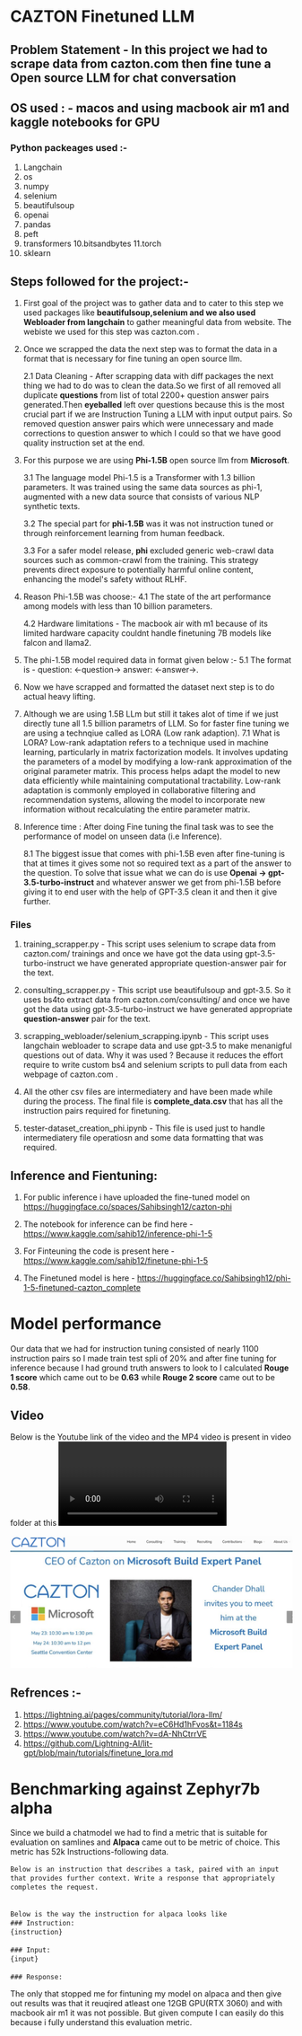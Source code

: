 # CAZTON Finetuned LLM


## Problem Statement - In this project we had to scrape data from cazton.com then fine tune a Open source LLM  for chat conversation

## OS used : - macos and using macbook air m1 and kaggle notebooks for GPU

### Python packeages used :-
1. Langchain
2. os
3. numpy
4. selenium
5. beautifulsoup
6. openai
7. pandas
8. peft
9. transformers
10.bitsandbytes
11.torch
12. sklearn

## Steps followed for the project:-

1. First goal of the project was to gather data and to cater to this step we used packages like **beautifulsoup,selenium and we also used Webloader from langchain** to gather meaningful data from website. The webiste we used for this step was cazton.com .

2. Once we scrapped the data the next step was to format the data in a format that is necessary for fine tuning an open source llm.

    2.1 Data Cleaning - After scrapping data with diff packages the next thing we had to do was to clean the data.So we first of all removed all duplicate **questions** from list of total 2200+ question answer pairs generated.Then **eyeballed** left over questions because this is the most crucial part if we are Instruction Tuning a LLM with input output pairs. So removed question answer pairs which were unnecessary and made corrections to question answer to which I could so that we have good quality instruction set at the end.

3. For this purpose we are using **Phi-1.5B** open source llm from **Microsoft**.

    3.1 The language model Phi-1.5 is a Transformer with 1.3 billion parameters. It was trained using the same data sources as phi-1, augmented with a new data source that consists of various NLP synthetic texts. 

    3.2 The special part for **phi-1.5B** was it was not instruction tuned  or through reinforcement learning from human feedback.

    3.3 For a safer model release, **phi** excluded generic web-crawl data sources such as common-crawl from the training. This strategy prevents direct exposure to potentially harmful online content, enhancing the model's safety without RLHF. 

4. Reason Phi-1.5B was choose:-
    4.1 The state of the art performance among models with less than 10 billion parameters.

    4.2 Hardware limitations - The macbook air with m1 because of its limited hardware capacity couldnt handle finetuning 7B models like falcon and llama2.
    
    
5. The phi-1.5B model required data in format given below :-
    5.1 The format is - question: <-question-> answer: <-answer->.
    

6. Now we have scrapped and formatted the dataset next step is to do actual heavy lifting.

7. Although we are using 1.5B LLm but still it takes alot of time if we just directly tune all 1.5 billion parametrs of LLM. So for faster fine tuning we are using a technqiue called as LORA (Low rank adaption).
    7.1 What is LORA?
    Low-rank adaptation refers to a technique used in machine learning, particularly in matrix factorization models. It involves updating the parameters of a model by modifying a low-rank approximation of the original parameter matrix. This
    process helps adapt the model to new data efficiently while maintaining computational tractability. Low-rank adaptation is commonly employed in collaborative filtering and recommendation systems, allowing the model to incorporate new information
    without recalculating the entire parameter matrix.
    
    
8. Inference time : After doing Fine tuning the final task was to see the performance of model on unseen data (i.e Inference).

    8.1 The biggest issue that comes with phi-1.5B even after fine-tuning is that at times it gives some not so required text as a part of the answer to the question. To solve that issue what we can do is use **Openai -> gpt-3.5-turbo-instruct** and
    whatever answer we get from phi-1.5B before giving it to end user with the help of GPT-3.5 clean it and then it give further.
    


### Files

1. training_scrapper.py - This script uses selenium to scrape data from cazton.com/     trainings and once we have got the data using gpt-3.5-turbo-instruct we have generated appropriate question-answer pair for the text.
    
2. consulting_scrapper.py - This script use beautifulsoup and gpt-3.5. So it uses bs4to   extract data from cazton.com/consulting/<domain-name> and once we have got the data using gpt-3.5-turbo-instruct we have generated appropriate **question-answer** pair for the text.

3. scrapping_webloader/selenium_scrapping.ipynb - This script uses langchain webloader to scrape data and use gpt-3.5 to make 
    menanigful questions out of data. Why it was used ? Because it reduces the effort require to write custom bs4 and selenium
    scripts to pull data from each webpage of cazton.com .
    
4. All the other csv files are intermediatery and have been made while during the process. The final file is
    **complete_data.csv** that has all the instruction pairs required for finetuning.
    
5. tester-dataset_creation_phi.ipynb - This file is used just to handle intermediatery file operatiosn and some data formatting
    that was required. 

## Inference and Fientuning:
1.  For public inference i have uploaded the fine-tuned model on https://huggingface.co/spaces/Sahibsingh12/cazton-phi
2. The notebook for inference can be find here - https://www.kaggle.com/sahib12/inference-phi-1-5

3. For Finteuning the code is present here - https://www.kaggle.com/sahib12/finetune-phi-1-5

4. The Finetuned model is here  - https://huggingface.co/Sahibsingh12/phi-1-5-finetuned-cazton_complete

    
# Model performance
Our data that we had for instruction tuning consisted of nearly 1100 instruction pairs
so I made train test spli of 20% and after fine tuning for inference because I had ground truth answers to look to I calculated **Rouge 1 score** which came out to be **0.63** while **Rouge 2 score** came out to be **0.58**.


## Video

Below is the Youtube link of the video and the MP4 video is present in video folder at 
this ![path](https://github.com/sahibpreetsingh12/cazton_phi-1.5/blob/main/video/sahib-cazton.mp4)

[![sahib](video/cazton-thumb.png)](https://youtu.be/Xf_pHr-oFyY)


## Refrences :-

1. https://lightning.ai/pages/community/tutorial/lora-llm/
2. https://www.youtube.com/watch?v=eC6Hd1hFvos&t=1184s
3. https://www.youtube.com/watch?v=dA-NhCtrrVE
4. https://github.com/Lightning-AI/lit-gpt/blob/main/tutorials/finetune_lora.md


# Benchmarking against Zephyr7b alpha

Since we build a chatmodel we had to find a metric that is suitable for evaluation on samlines and **Alpaca** came out to be metric of choice.
This metric has 52k Instructions-following data.
```
Below is an instruction that describes a task, paired with an input that provides further context. Write a response that appropriately completes the request.


Below is the way the instruction for alpaca looks like
### Instruction:
{instruction}

### Input:
{input}

### Response:
```

The only that stopped me for fintuning my model on alpaca and then give out results was 
that it reuqired atleast one 12GB GPU(RTX 3060) and with macbook air m1 it was not possible. 
But given compute I can easily do this because i fully understand this evaluation metric.

